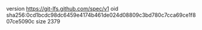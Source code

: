 version https://git-lfs.github.com/spec/v1
oid sha256:0cd1bcdc98dc6459e4174b461de024d08809c3bd780c7cca69ce1f807ce5090c
size 2379
